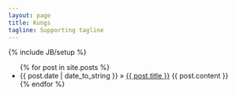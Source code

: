 ```yaml
---
layout: page
title: Kungs
tagline: Supporting tagline
---
```

{% include JB/setup %}

<ul class="posts">
  {% for post in site.posts %}
    <li>
    	<span class="post-title">{{ post.date | date_to_string }} &raquo; <a href="{{ BASE_PATH }}{{ post.url }}">{{ post.title }}</a>
    	</span>{{ post.content }}
    </li>
  {% endfor %}
</ul>
